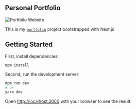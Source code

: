 ## Personal Portfolio

![Portfolio Website](https:)

This is my [`portfolio`](https://ayeman-b-salauddin.vercel.app/) project bootstrapped with Next.js

## Getting Started
First, install dependencies:
```
npm install
```
Second, run the development server:

```bash
npm run dev
# or
yarn dev
```

Open [http://localhost:3000](http://localhost:3000) with your browser to see the result.
